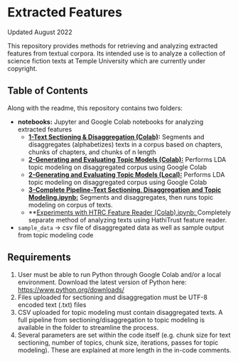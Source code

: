 # Extracted Features

Updated August 2022

This repository provides methods for retrieving and analyzing extracted features from textual corpora. Its intended use is to analyze a collection of science fiction texts at Temple University which are currently under copyright. 

## Table of Contents
Along with the readme, this repository contains two folders: 
- **notebooks:** Jupyter and Google Colab notebooks for analyzing extracted features
  - **[1-Text Sectioning & Disaggregation (Colab)](https://github.com/SF-Nexus/Extracted-Features/blob/main/notebooks/1-Text%20Sectioning%20%26%20Disaggregation%20(Colab).ipynb):** Segments and disaggregates (alphabetizes) texts in a corpus based on chapters, chunks of chapters, and chunks of n length
  - **[2-Generating and Evaluating Topic Models (Colab):](https://github.com/SF-Nexus/Extracted-Features/blob/main/notebooks/2-Generating%20and%20Evaluating%20Topic%20Models%20(Colab).ipynb)**  Performs LDA topic modeling on disaggregated corpus using Google Colab
  - **[2-Generating and Evaluating Topic Models (Local):](https://github.com/SF-Nexus/Extracted-Features/blob/main/notebooks/2-Generating%20and%20Evaluating%20Topic%20Models%20(Local).ipynb)**  Performs LDA topic modeling on disaggregated corpus using Google Colab
  - **[3-Complete Pipeline-Text Sectioning, Disaggregation and Topic Modeling.ipynb:](https://github.com/SF-Nexus/Extracted-Features/blob/main/notebooks/3-Complete%20Pipeline-Text%20Sectioning%2C%20Disaggregation%20and%20Topic%20Modeling.ipynb)** Segments and disaggregates, then runs topic modeling on corpus of texts. 
  - **[Experiments with HTRC Feature Reader (Colab).ipynb: ](https://github.com/SF-Nexus/Extracted-Features/blob/main/notebooks/Experiments%20with%20HTRC%20Feature%20Reader%20(Colab).ipynb) Completely separate method of analyzing texts using HathiTrust feature reader. 
- `sample_data` → csv file of disaggregated data as well as sample output from topic modeling code

## Requirements
1. User must be able to run Python through Google Colab and/or a local environment. Download the latest version of Python here: https://www.python.org/downloads/ 
2. Files uploaded for sectioning and disaggregation must be UTF-8 encoded text (.txt) files 
3. CSV uploaded for topic modeling must contain disaggregated texts. A full pipeline from sectioning/disaggregation to topic modeling is available in the folder to streamline the process. 
4. Several parameters are set within the code itself (e.g. chunk size for text sectioning, number of topics, chunk size, iterations, passes for topic modeling). These are explained at more length in the in-code comments. 
